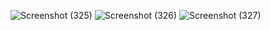 ![Screenshot (325)](https://github.com/saurabhsinghtomar27/hodlinfo_assignment/assets/94640771/d5417b52-5828-4dfa-b9d6-af3d2b1428c0)
![Screenshot (326)](https://github.com/saurabhsinghtomar27/hodlinfo_assignment/assets/94640771/bf2820d8-8f44-4c06-8327-43219c52feba)
![Screenshot (327)](https://github.com/saurabhsinghtomar27/hodlinfo_assignment/assets/94640771/33328c67-39fa-4c48-b388-a2a4ca994ac2)
